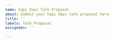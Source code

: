 ```yaml
---
name: hapi Days Talk Proposal
about: Submit your hapi days talk proposal here
title: ''
labels: Talk Proposal
assignees: ''

---
```



